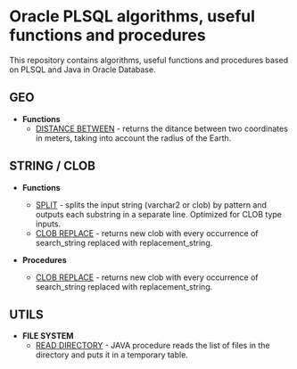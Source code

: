 # Oracle PLSQL algorithms, useful functions and procedures

This repository contains algorithms, useful functions and procedures 
based on PLSQL and Java in Oracle Database.

## GEO

* **Functions**
  * [DISTANCE BETWEEN](geo/distance_between.ddl) - returns the ditance between two coordinates in meters, taking into account the radius of the Earth.


## STRING / CLOB

* **Functions**
  * [SPLIT](string/split_.ddl) - splits the input string (varchar2 or clob) by pattern and outputs each substring in a separate line. Optimized for CLOB type inputs.
  * [CLOB REPLACE](string/clob_replace_f.ddl) - returns new clob with every occurrence of search_string replaced with replacement_string.

* **Procedures**
  * [CLOB REPLACE](string/clob_replace.ddl) - returns new clob with every occurrence of search_string replaced with replacement_string.


## UTILS

* **FILE SYSTEM**
  * [READ DIRECTORY](utils/read_dir) - JAVA procedure reads the list of files in the directory and puts it in a temporary table.